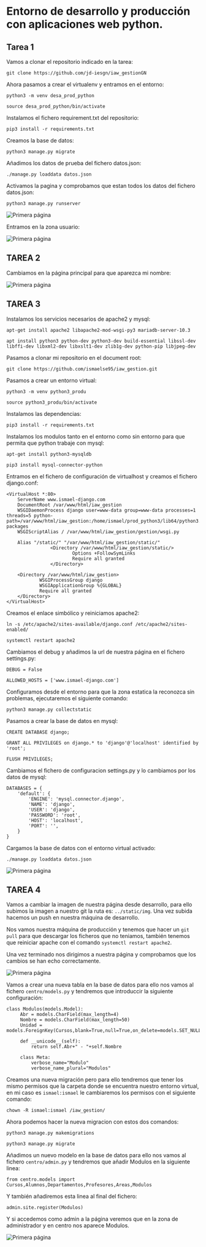 # Entorno de desarrollo y producción con aplicaciones web python.

## Tarea 1

Vamos a clonar el repositorio indicado en la tarea:

~~~
git clone https://github.com/jd-iesgn/iaw_gestionGN
~~~

Ahora pasamos a crear el virtualenv y entramos en el entorno:

~~~
python3 -m venv desa_prod_python
~~~

~~~
source desa_prod_python/bin/activate
~~~

Instalamos el fichero requirement.txt del repositorio:

~~~
pip3 install -r requirements.txt
~~~

Creamos la base de datos:

~~~
python3 manage.py migrate
~~~

Añadimos los datos de prueba del fichero datos.json:

~~~
./manage.py loaddata datos.json
~~~

Activamos la pagina y comprobamos que estan todos los datos del fichero datos.json:

~~~
python3 manage.py runserver
~~~

![Primera página](img/python1.png)

Entramos en la zona usuario:

![Primera página](img/python2.png)

## TAREA 2

Cambiamos en la página principal para que aparezca mi nombre:

![Primera página](img/python3.png)

## TAREA 3

Instalamos los servicios necesarios de apache2 y mysql:

~~~
apt-get install apache2 libapache2-mod-wsgi-py3 mariadb-server-10.3
~~~

~~~
apt install python3 python-dev python3-dev build-essential libssl-dev libffi-dev libxml2-dev libxslt1-dev zlib1g-dev python-pip libjpeg-dev
~~~

Pasamos a clonar mi repositorio en el document root:

~~~
git clone https://github.com/ismaelse95/iaw_gestion.git
~~~

Pasamos a crear un entorno virtual:

~~~
python3 -m venv python3_produ
~~~

~~~
source python3_produ/bin/activate
~~~

Instalamos las dependencias:

~~~
pip3 install -r requirements.txt
~~~

Instalamos los modulos tanto en el entorno como sin entorno para que permita que python trabaje con mysql:

~~~
apt-get install python3-mysqldb
~~~

~~~
pip3 install mysql-connector-python
~~~

Entramos en el fichero de configuración de virtualhost y creamos el fichero django.conf:

~~~
<VirtualHost *:80>
    ServerName www.ismael-django.com
    DocumentRoot /var/www/html/iaw_gestion
    WSGIDaemonProcess django user=www-data group=www-data processes=1 threads=5 python-path=/var/www/html/iaw_gestion:/home/ismael/prod_python3/lib64/python3.7/site-packages
    WSGIScriptAlias / /var/www/html/iaw_gestion/gestion/wsgi.py

    Alias "/static/" "/var/www/html/iaw_gestion/static/" 
                <Directory /var/www/html/iaw_gestion/static/>
                        Options +FollowSymLinks
                        Require all granted
                </Directory>

    <Directory /var/www/html/iaw_gestion>
            WSGIProcessGroup django
            WSGIApplicationGroup %{GLOBAL}
            Require all granted
    </Directory>
</VirtualHost>
~~~

Creamos el enlace simbólico y reiniciamos apache2:

~~~
ln -s /etc/apache2/sites-available/django.conf /etc/apache2/sites-enabled/
~~~

~~~
systemctl restart apache2
~~~

Cambiamos el debug y añadimos la url de nuestra página en el fichero settings.py:

~~~
DEBUG = False

ALLOWED_HOSTS = ['www.ismael-django.com']
~~~

Configuramos desde el entorno para que la zona estatica la reconozca sin problemas, ejecutaremos el siguiente comando:

~~~
python3 manage.py collectstatic
~~~

Pasamos a crear la base de datos en mysql:

~~~
CREATE DATABASE django;

GRANT ALL PRIVILEGES on django.* to 'django'@'localhost' identified by 'root';

FLUSH PRIVILEGES;
~~~

Cambiamos el fichero de configuracion settings.py y lo cambiamos por los datos de mysql:

~~~
DATABASES = {
    'default': {
        'ENGINE': 'mysql.connector.django',
        'NAME': 'django',
        'USER': 'django',
        'PASSWORD': 'root',
        'HOST': 'localhost',
        'PORT': '',
    }
}
~~~

Cargamos la base de datos con el entorno virtual activado:

~~~
./manage.py loaddata datos.json
~~~

![Primera página](img/django_python1.png)

## TAREA 4

Vamos a cambiar la imagen de nuestra página desde desarrollo, para ello subimos la imagen a nuestro git la ruta es: `../static/img`. Una vez subida hacemos un push en nuestra máquina de desarrollo.

Nos vamos nuestra máquina de producción y tenemos que hacer un `git pull` para que descargar los ficheros que no teniamos, también tenemos que reiniciar apache con el comando `systemctl restart apache2`.

Una vez terminado nos dirigimos a nuestra página y comprobamos que los cambios se han echo correctamente.

![Primera página](img/python7.png)

Vamos a crear una nueva tabla en la base de datos para ello nos vamos al fichero `centro/models.py` y tendremos que introduccir la siguiente configuración:

~~~
class Modulos(models.Model):   
     Abr = models.CharField(max_length=4)
     Nombre = models.CharField(max_length=50)
     Unidad = models.ForeignKey(Cursos,blank=True,null=True,on_delete=models.SET_NULL)
        
     def __unicode__(self):
         return self.Abr+" - "+self.Nombre      

     class Meta:
         verbose_name="Modulo"
         verbose_name_plural="Modulos"
~~~

Creamos una nueva migración pero para ello tendremos que tener los mismo permisos que la carpeta donde se encuentra nuestro entorno virtual, en mi caso es `ismael:ismael` le cambiaremos los permisos con el siguiente comando:

~~~
chown -R ismael:ismael /iaw_gestion/
~~~

Ahora podemos hacer la nueva migracion con estos dos comandos:

~~~
python3 manage.py makemigrations
~~~

~~~
python3 manage.py migrate
~~~


Añadimos un nuevo modelo en la base de datos para ello nos vamos al fichero `centro/admin.py` y tendremos que añadir Modulos en la siguiente linea:

~~~
from centro.models import Cursos,Alumnos,Departamentos,Profesores,Areas,Modulos
~~~

Y también añadiremos esta linea al final del fichero:

~~~
admin.site.register(Modulos)
~~~

Y si accedemos como admin a la página veremos que en la zona de administrador y en centro nos aparece Modulos.

![Primera página](img/python8.png)